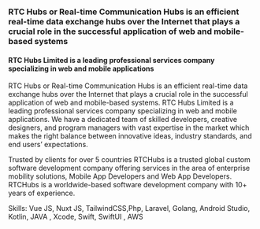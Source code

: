 ### RTC Hubs or Real-time Communication Hubs is an efficient real-time data exchange hubs over the Internet that plays a crucial role in the successful application of web and mobile-based systems
#### RTC Hubs Limited is a leading professional services company specializing in web and mobile applications
RTC Hubs or Real-time Communication Hubs is an efficient real-time data exchange hubs over the Internet that plays a crucial role in the successful application of web and mobile-based systems. RTC Hubs Limited is a leading professional services company specializing in web and mobile applications. We have a dedicated team of skilled developers, creative designers, and program managers with vast expertise in the market which makes the right balance between innovative ideas, industry standards, and end users’ expectations. 

Trusted by clients for over 5 countries 
RTCHubs is a trusted global custom software development company offering services in the area of enterprise mobility solutions, Mobile App Developers and Web App Developers. RTCHubs is a worldwide-based software development company with 10+ years of experience.

Skills: Vue JS, Nuxt JS, TailwindCSS,Php, Laravel, Golang, Android Studio, Kotlin, JAVA , Xcode, Swift, SwiftUI , AWS


